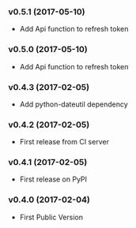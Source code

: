 ### v0.5.1 (2017-05-10)

  * Add Api function to refresh token
  
### v0.5.0 (2017-05-10)

  * Add Api function to refresh token
  
### v0.4.3 (2017-02-05)

  * Add python-dateutil dependency
  
### v0.4.2 (2017-02-05)

  * First release from CI server

### v0.4.1 (2017-02-05)

  * First release on PyPI

### v0.4.0 (2017-02-04)

  * First Public Version

